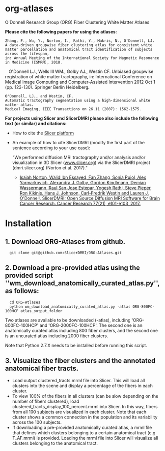 # org-atlases
O'Donnell Research Group (ORG) Fiber Clustering White Matter Atlases

**Please cite the following papers for using the atlases:**

    Zhang, F., Wu, Y., Norton, I., Rathi, Y., Makris, N., O'Donnell, LJ. 
    A data-driven groupwise fiber clustering atlas for consistent white matter parcellation and anatomical tract identification of subjects across the lifespan, 
    in: Annual Meeting of the International Society for Magnetic Resonance in Medicine (ISMRM), 2018.
    
    O'Donnell LJ., Wells III WM., Golby AJ., Westin CF. 
    Unbiased groupwise registration of white matter tractography, 
    in: International Conference on Medical Image Computing and Computer-Assisted Intervention 2012 Oct 1 (pp. 123-130). Springer Berlin Heidelberg.
    
    O'Donnell, LJ., and Westin, CF. 
    Automatic tractography segmentation using a high-dimensional white matter atlas. 
    Medical Imaging, IEEE Transactions on 26.11 (2007): 1562-1575.

**For projects using Slicer and SlicerDMRI please also include the following text (or similar) and citations:**

* How to cite the [Slicer platform](http://wiki.slicer.org/slicerWiki/index.php/CitingSlicer)
* An example of how to cite SlicerDMRI (modify the first part of the sentence according to your use case):

    "We performed diffusion MRI tractography and/or analysis and/or visualization in 3D Slicer (www.slicer.org) via the SlicerDMRI project (dmri.slicer.org) (Norton et al. 2017)."
    
    - [Isaiah Norton, Walid Ibn Essayed, Fan Zhang, Sonia Pujol, Alex Yarmarkovich, Alexandra J. Golby, Gordon Kindlmann, Demian Wassermann, Raul San Jose Estepar, Yogesh Rathi, Steve Pieper, Ron Kikinis, Hans J. Johnson, Carl-Fredrik Westin and Lauren J. O'Donnell. SlicerDMRI: Open Source Diffusion MRI Software for Brain Cancer Research. Cancer Research 77(21), e101-e103, 2017.](http://cancerres.aacrjournals.org/content/77/21/e101)


# Installation
## 1. Download ORG-Atlases from github. 

      git clone git@github.com:SlicerDMRI/ORG-Atlases.git

## 2. Download a pre-provided atlas using the provided script ''wm_download_anatomically_curated_atlas.py'', as follows:

      cd ORG-Atlases
      python wm_download_anatomically_curated_atlas.py -atlas ORG-800FC-100HCP atlas_output_folder

Two atlases are available to be downloaded (-atlas), including 'ORG-800FC-100HCP' and 'ORG-2000FC-100HCP'. The second one is an anatomically curated atlas including 800 fiber clusters, and the second one is an uncurated atlas including 2000 fiber clusters.

Note that Python 2.7.X needs to be installed before running this script.

## 3. Visualize the fiber clusters and the annotated anatomical fiber tracts. 

* Load output clustered_tracts.mrml file into Slicer. This will load all clusters into the scene and display a percentage of the fibers in each cluster.
* To view 100% of the fibers in all clusters (can be slow depending on the number of fibers clustered), load clustered_tracts_display_100_percent.mrml into Slicer. In this way, fibers from all 100 subjects are visualized in each cluster. Note that each cluster shows a common connection in the population and its variability across the 100 subjects.
* If downloading a pre-provided anatomically curated atlas, a mrml file that defines which clusters belonging to a certain anatomical tract (e.g. T_AF.mrml) is provided. Loading the mrml file into Slicer will visualize all clusters belonging to the anatomical tract.
